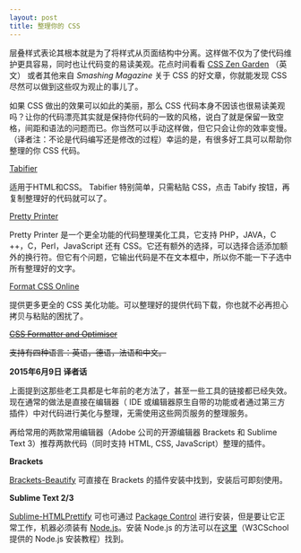```yaml
---
layout: post
title: 整理你的 CSS
---
```


层叠样式表论其根本就是为了将样式从页面结构中分离。这样做不仅为了使代码维护更具容易，同时也让代码变的易读美观。花点时间看看 [CSS Zen Garden](http://www.csszengarden.com/) （英文） 或者其他来自 *Smashing Magazine* 关于 CSS 的好文章，你就能发现 CSS 尽然可以做到这些叹为观止的事儿了。

如果 CSS 做出的效果可以如此的美丽，那么 CSS 代码本身不因该也很易读美观吗？让你的代码漂亮其实就是保持你代码的一致的风格，说白了就是保留一致空格，间距和语法的问题而已。你当然可以手动这样做，但它只会让你的效率变慢。（译者注：不论是代码编写还是修改的过程）幸运的是，有很多好工具可以帮助你整理的你 CSS 代码。

[Tabifier](http://tools.arantius.com/tabifier)

适用于HTML和CSS。 Tabifier 特别简单，只需粘贴 CSS，点击 Tabify 按钮，再复制整理好的代码就可以了。

[Pretty Printer](http://www.prettyprinter.de/)

Pretty Printer 是一个更全功能的代码整理美化工具，它支持 PHP，JAVA，C ++，C，Perl，JavaScript 还有 CSS。它还有额外的选择，可以选择合适添加额外的换行符。但它有个问题，它输出代码是不在文本框中，所以你不能一下子选中所有整理好的文字。

[Format CSS Online](http://www.lonniebest.com/FormatCSS/)

提供更多更全的 CSS 美化功能。可以整理好的提供代码下载，你也就不必再担心拷贝与粘贴的困扰了。

<del>[CSS Formatter and Optimiser](http://floele.flyspray.org/csstidy/css_optimiser.php?lang=en)</del>

<del>支持有四种语言：英语，德语，法语和中文。</del>

**<time datetime="2015-06-09">2015年6月9日</time> 译者话**

上面提到这那些老工具都是七年前的老方法了，甚至一些工具的链接都已经失效。现在通常的做法是直接在编辑器（ IDE 或编辑器原生自带的功能或者通过第三方插件）中对代码进行美化与整理，无需使用这些网页服务的整理服务。

再给常用的两款常用编辑器（Adobe 公司的开源编辑器 Brackets 和 Sublime Text 3）推荐两款代码（同时支持 HTML, CSS, JavaScript）整理的插件。

**Brackets**

 [Brackets-Beautify](https://github.com/drewhamlett/brackets-beautify) 可直接在 Brackets 的插件安装中找到，安装后可即刻使用。

**Sublime Text 2/3**

[Sublime-HTMLPrettify](https://github.com/victorporof/Sublime-HTMLPrettify) 可也可通过 [Package Control]() 进行安装，但是要让它正常工作，机器必须装有 [Node.js](https://nodejs.org/)。安装 Node.js 的方法可以在[这里](http://www.w3cschool.cc/nodejs/nodejs-install-setup.html)（W3CSchool 提供的 Node.js 安装教程）找到。
